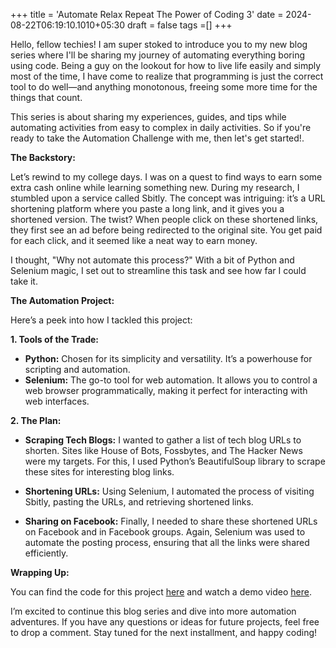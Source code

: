+++
title = 'Automate Relax Repeat The Power of Coding 3'
date = 2024-08-22T06:19:10.1010+05:30
draft = false
tags =[]
+++ 

Hello, fellow techies! I am super stoked to introduce you to my new blog series where I'll be sharing my journey of automating everything boring using code. Being a guy on the lookout for how to live life easily and simply most of the time, I have come to realize that programming is just the correct tool to do well—and anything monotonous, freeing some more time for the things that count.

This series is about sharing my experiences, guides, and tips while automating activities from easy to complex in daily activities. So if you're ready to take the Automation Challenge with me, then let's get started!.

**The Backstory:**

Let’s rewind to my college days. I was on a quest to find ways to earn some extra cash online while learning something new. During my research, I stumbled upon a service called Sbitly. The concept was intriguing: it’s a URL shortening platform where you paste a long link, and it gives you a shortened version. The twist? When people click on these shortened links, they first see an ad before being redirected to the original site. You get paid for each click, and it seemed like a neat way to earn money.

I thought, "Why not automate this process?" With a bit of Python and Selenium magic, I set out to streamline this task and see how far I could take it.

**The Automation Project:**

Here’s a peek into how I tackled this project:

**1. Tools of the Trade:**

- **Python:** Chosen for its simplicity and versatility. It’s a powerhouse for scripting and automation.
- **Selenium:** The go-to tool for web automation. It allows you to control a web browser programmatically, making it perfect for interacting with web interfaces.

**2. The Plan:**

- **Scraping Tech Blogs:** I wanted to gather a list of tech blog URLs to shorten. Sites like House of Bots, Fossbytes, and The Hacker News were my targets. For this, I used Python’s BeautifulSoup library to scrape these sites for interesting blog links.

- **Shortening URLs:** Using Selenium, I automated the process of visiting Sbitly, pasting the URLs, and retrieving shortened links.

- **Sharing on Facebook:** Finally, I needed to share these shortened URLs on Facebook and in Facebook groups. Again, Selenium was used to automate the posting process, ensuring that all the links were shared efficiently.

**Wrapping Up:**

You can find the code for this project [here](https://github.com/programmerraja/Automation) and watch a demo video [here](https://www.youtube.com/watch?v=8N6n7DrtgHQ).

I’m excited to continue this blog series and dive into more automation adventures. If you have any questions or ideas for future projects, feel free to drop a comment. Stay tuned for the next installment, and happy coding!